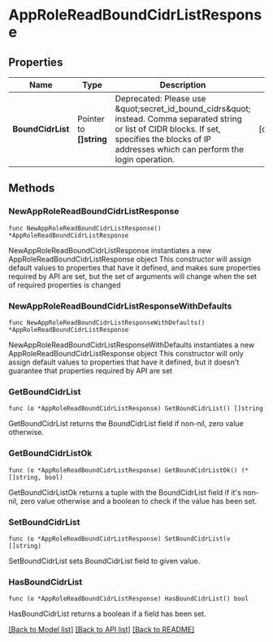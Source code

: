 # AppRoleReadBoundCidrListResponse


## Properties

Name | Type | Description | Notes
------------ | ------------- | ------------- | -------------
**BoundCidrList** | Pointer to **[]string** | Deprecated: Please use \&quot;secret_id_bound_cidrs\&quot; instead. Comma separated string or list of CIDR blocks. If set, specifies the blocks of IP addresses which can perform the login operation. | [optional] 



## Methods


### NewAppRoleReadBoundCidrListResponse

`func NewAppRoleReadBoundCidrListResponse() *AppRoleReadBoundCidrListResponse`

NewAppRoleReadBoundCidrListResponse instantiates a new AppRoleReadBoundCidrListResponse object
This constructor will assign default values to properties that have it defined,
and makes sure properties required by API are set, but the set of arguments
will change when the set of required properties is changed

### NewAppRoleReadBoundCidrListResponseWithDefaults

`func NewAppRoleReadBoundCidrListResponseWithDefaults() *AppRoleReadBoundCidrListResponse`

NewAppRoleReadBoundCidrListResponseWithDefaults instantiates a new AppRoleReadBoundCidrListResponse object
This constructor will only assign default values to properties that have it defined,
but it doesn't guarantee that properties required by API are set


### GetBoundCidrList

`func (o *AppRoleReadBoundCidrListResponse) GetBoundCidrList() []string`

GetBoundCidrList returns the BoundCidrList field if non-nil, zero value otherwise.

### GetBoundCidrListOk

`func (o *AppRoleReadBoundCidrListResponse) GetBoundCidrListOk() (*[]string, bool)`

GetBoundCidrListOk returns a tuple with the BoundCidrList field if it's non-nil, zero value otherwise
and a boolean to check if the value has been set.

### SetBoundCidrList

`func (o *AppRoleReadBoundCidrListResponse) SetBoundCidrList(v []string)`

SetBoundCidrList sets BoundCidrList field to given value.


### HasBoundCidrList

`func (o *AppRoleReadBoundCidrListResponse) HasBoundCidrList() bool`

HasBoundCidrList returns a boolean if a field has been set.









[[Back to Model list]](../README.md#documentation-for-models) [[Back to API list]](../README.md#documentation-for-api-endpoints) [[Back to README]](../README.md)


